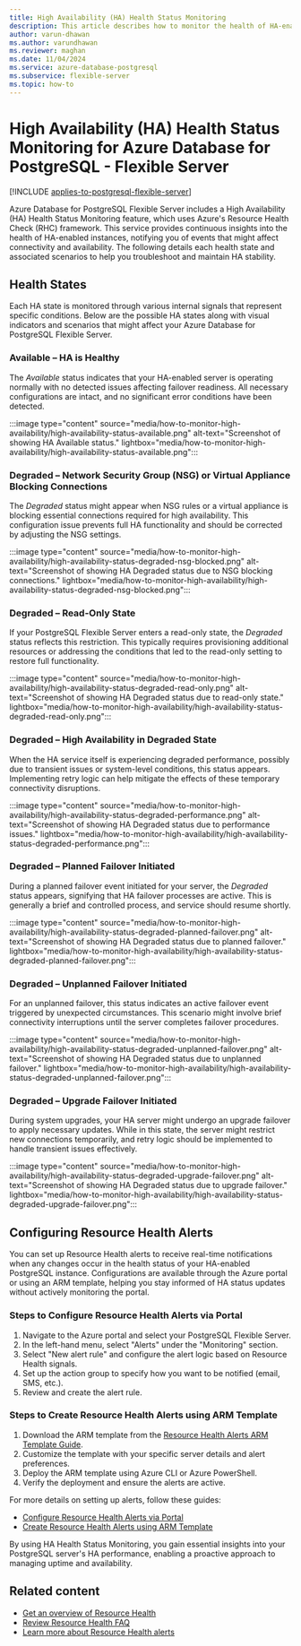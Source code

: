 ```yaml
---
title: High Availability (HA) Health Status Monitoring
description: This article describes how to monitor the health of HA-enabled instances for Azure Database for PostgreSQL - Flexible Server using Azure Resource Health.
author: varun-dhawan
ms.author: varundhawan
ms.reviewer: maghan
ms.date: 11/04/2024
ms.service: azure-database-postgresql
ms.subservice: flexible-server
ms.topic: how-to
---
```


# High Availability (HA) Health Status Monitoring for Azure Database for PostgreSQL - Flexible Server

[!INCLUDE [applies-to-postgresql-flexible-server](~/reusable-content/ce-skilling/azure/includes/postgresql/includes/applies-to-postgresql-flexible-server.md)]

Azure Database for PostgreSQL Flexible Server includes a High Availability (HA) Health Status Monitoring feature, which uses Azure's Resource Health Check (RHC) framework. This service provides continuous insights into the health of HA-enabled instances, notifying you of events that might affect connectivity and availability. The following details each health state and associated scenarios to help you troubleshoot and maintain HA stability.

## Health States

Each HA state is monitored through various internal signals that represent specific conditions. Below are the possible HA states along with visual indicators and scenarios that might affect your Azure Database for PostgreSQL Flexible Server.

### Available – HA is Healthy

The *Available* status indicates that your HA-enabled server is operating normally with no detected issues affecting failover readiness. All necessary configurations are intact, and no significant error conditions have been detected.

:::image type="content" source="media/how-to-monitor-high-availability/high-availability-status-available.png" alt-text="Screenshot of showing HA Available status." lightbox="media/how-to-monitor-high-availability/high-availability-status-available.png":::

### Degraded – Network Security Group (NSG) or Virtual Appliance Blocking Connections

The *Degraded* status might appear when NSG rules or a virtual appliance is blocking essential connections required for high availability. This configuration issue prevents full HA functionality and should be corrected by adjusting the NSG settings.

:::image type="content" source="media/how-to-monitor-high-availability/high-availability-status-degraded-nsg-blocked.png" alt-text="Screenshot of showing HA Degraded status due to NSG blocking connections." lightbox="media/how-to-monitor-high-availability/high-availability-status-degraded-nsg-blocked.png":::

### Degraded – Read-Only State

If your PostgreSQL Flexible Server enters a read-only state, the *Degraded* status reflects this restriction. This typically requires provisioning additional resources or addressing the conditions that led to the read-only setting to restore full functionality.

:::image type="content" source="media/how-to-monitor-high-availability/high-availability-status-degraded-read-only.png" alt-text="Screenshot of showing HA Degraded status due to read-only state." lightbox="media/how-to-monitor-high-availability/high-availability-status-degraded-read-only.png":::

### Degraded – High Availability in Degraded State

When the HA service itself is experiencing degraded performance, possibly due to transient issues or system-level conditions, this status appears. Implementing retry logic can help mitigate the effects of these temporary connectivity disruptions.

:::image type="content" source="media/how-to-monitor-high-availability/high-availability-status-degraded-performance.png" alt-text="Screenshot of showing HA Degraded status due to performance issues." lightbox="media/how-to-monitor-high-availability/high-availability-status-degraded-performance.png":::

### Degraded – Planned Failover Initiated

During a planned failover event initiated for your server, the *Degraded* status appears, signifying that HA failover processes are active. This is generally a brief and controlled process, and service should resume shortly.

:::image type="content" source="media/how-to-monitor-high-availability/high-availability-status-degraded-planned-failover.png" alt-text="Screenshot of showing HA Degraded status due to planned failover." lightbox="media/how-to-monitor-high-availability/high-availability-status-degraded-planned-failover.png":::

### Degraded – Unplanned Failover Initiated

For an unplanned failover, this status indicates an active failover event triggered by unexpected circumstances. This scenario might involve brief connectivity interruptions until the server completes failover procedures.

:::image type="content" source="media/how-to-monitor-high-availability/high-availability-status-degraded-unplanned-failover.png" alt-text="Screenshot of showing HA Degraded status due to unplanned failover." lightbox="media/how-to-monitor-high-availability/high-availability-status-degraded-unplanned-failover.png":::

### Degraded – Upgrade Failover Initiated

During system upgrades, your HA server might undergo an upgrade failover to apply necessary updates. While in this state, the server might restrict new connections temporarily, and retry logic should be implemented to handle transient issues effectively.

:::image type="content" source="media/how-to-monitor-high-availability/high-availability-status-degraded-upgrade-failover.png" alt-text="Screenshot of showing HA Degraded status due to upgrade failover." lightbox="media/how-to-monitor-high-availability/high-availability-status-degraded-upgrade-failover.png":::

## Configuring Resource Health Alerts

You can set up Resource Health alerts to receive real-time notifications when any changes occur in the health status of your HA-enabled PostgreSQL instance. Configurations are available through the Azure portal or using an ARM template, helping you stay informed of HA status updates without actively monitoring the portal.

### Steps to Configure Resource Health Alerts via Portal

1. Navigate to the Azure portal and select your PostgreSQL Flexible Server.
1. In the left-hand menu, select "Alerts" under the "Monitoring" section.
1. Select "New alert rule" and configure the alert logic based on Resource Health signals.
1. Set up the action group to specify how you want to be notified (email, SMS, etc.).
1. Review and create the alert rule.

### Steps to Create Resource Health Alerts using ARM Template

1. Download the ARM template from the [Resource Health Alerts ARM Template Guide](/azure/service-health/resource-health-alert-arm-template-guide).
1. Customize the template with your specific server details and alert preferences.
1. Deploy the ARM template using Azure CLI or Azure PowerShell.
1. Verify the deployment and ensure the alerts are active.

For more details on setting up alerts, follow these guides:

- [Configure Resource Health Alerts via Portal](/azure/azure-monitor/alerts/alerts-create-activity-log-alert-rule)
- [Create Resource Health Alerts using ARM Template](/azure/service-health/resource-health-alert-arm-template-guide)

By using HA Health Status Monitoring, you gain essential insights into your PostgreSQL server's HA performance, enabling a proactive approach to managing uptime and availability.

## Related content

- [Get an overview of Resource Health](/azure/service-health/resource-health-overview)
- [Review Resource Health FAQ](/azure/service-health/resource-health-faq)
- [Learn more about Resource Health alerts](/azure/service-health/resource-health-alert-monitor-guide)
